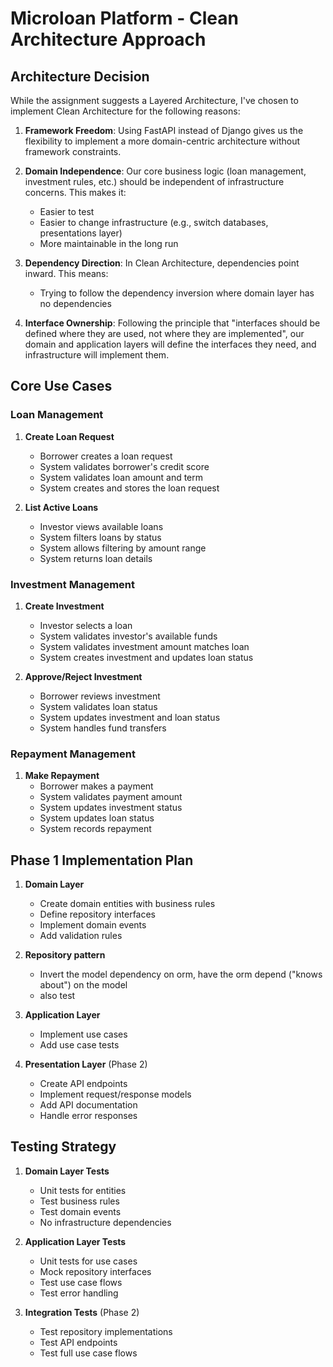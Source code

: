 # Microloan Platform - Clean Architecture Approach

## Architecture Decision

While the assignment suggests a Layered Architecture, I've chosen to implement Clean Architecture for the following reasons:

1. **Framework Freedom**: Using FastAPI instead of Django gives us the flexibility to implement a more domain-centric architecture without framework constraints.

2. **Domain Independence**: Our core business logic (loan management, investment rules, etc.) should be independent of infrastructure concerns. This makes it:
   - Easier to test
   - Easier to change infrastructure (e.g., switch databases, presentations layer)
   - More maintainable in the long run

3. **Dependency Direction**: In Clean Architecture, dependencies point inward. This means:
   - Trying to follow the dependency inversion where domain layer has no dependencies

4. **Interface Ownership**: Following the principle that "interfaces should be defined where they are used, not where they are implemented", our domain and application layers will define the interfaces they need, and infrastructure will implement them.

## Core Use Cases

### Loan Management
1. **Create Loan Request**
   - Borrower creates a loan request
   - System validates borrower's credit score
   - System validates loan amount and term
   - System creates and stores the loan request

2. **List Active Loans**
   - Investor views available loans
   - System filters loans by status
   - System allows filtering by amount range
   - System returns loan details

### Investment Management
1. **Create Investment**
   - Investor selects a loan
   - System validates investor's available funds
   - System validates investment amount matches loan
   - System creates investment and updates loan status

2. **Approve/Reject Investment**
   - Borrower reviews investment
   - System validates loan status
   - System updates investment and loan status
   - System handles fund transfers

### Repayment Management
1. **Make Repayment**
   - Borrower makes a payment
   - System validates payment amount
   - System updates investment status
   - System updates loan status
   - System records repayment

## Phase 1 Implementation Plan

1. **Domain Layer**
   - Create domain entities with business rules
   - Define repository interfaces
   - Implement domain events
   - Add validation rules

2. **Repository pattern**
   - Invert the model dependency on orm, have the orm depend ("knows about") on the model 
   - also test

3. **Application Layer**
   - Implement use cases
   - Add use case tests

4. **Presentation Layer** (Phase 2)
   - Create API endpoints
   - Implement request/response models
   - Add API documentation
   - Handle error responses

## Testing Strategy

1. **Domain Layer Tests**
   - Unit tests for entities
   - Test business rules
   - Test domain events
   - No infrastructure dependencies

2. **Application Layer Tests**
   - Unit tests for use cases
   - Mock repository interfaces
   - Test use case flows
   - Test error handling

3. **Integration Tests** (Phase 2)
   - Test repository implementations
   - Test API endpoints
   - Test full use case flows

